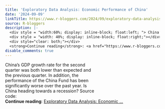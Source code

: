 ```yaml
---
title: 'Exploratory Data Analysis: Economic Performance of China'
date: '2024-09-09'
linkTitle: https://www.r-bloggers.com/2024/09/exploratory-data-analysis-economic-performance-of-china/
source: R-bloggers
description: |-
  <div style = "width:60%; display: inline-block; float:left; "> China’s GDP growth rate for the second quarter was both lower than expected and the previous quarter. In addition, the performance of the China Fund has been significantly worse over the past year. Is China heading towards a recession? Source code:</div>
  <div style = "width: 40%; display: inline-block; float:right;"></div>
  <div style="clear: both;"></div>
  <strong>Continue reading</strong>: <a href="https://www.r-bloggers.com/2024/09/exploratory-data-analysis-economic-performance-of-china/">Exploratory Data Analysis: Economic ...
disable_comments: true
---
```

<div style = "width:60%; display: inline-block; float:left; "> China’s GDP growth rate for the second quarter was both lower than expected and the previous quarter. In addition, the performance of the China Fund has been significantly worse over the past year. Is China heading towards a recession? Source code:</div>
<div style = "width: 40%; display: inline-block; float:right;"></div>
<div style="clear: both;"></div>
<strong>Continue reading</strong>: <a href="https://www.r-bloggers.com/2024/09/exploratory-data-analysis-economic-performance-of-china/">Exploratory Data Analysis: Economic ...